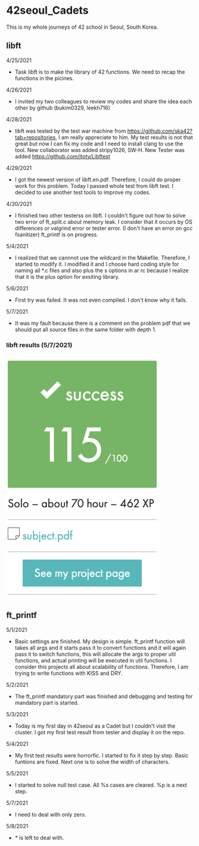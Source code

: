 # 42seoul_Cadets

This is my whole journeys of 42 school in Seoul, South Korea.

## libft
4/25/2021

- Task libft is to make the library of 42 functions. We need to recap the functions in the picines.

4/26/2021
- I invited my two colleagues to review my codes and share the idea each other by github (bukim0329, leekh716)

4/28/2021
- libft was tested by the test war machine from https://github.com/ska42?tab=repositories, I am really appreciate to him.
My test results is not that great but now I can fix my code and I need to install clang to use the tool.
New collaborator was added stripy1026, SW-H. New Tester was added https://github.com/jtoty/Libftest

4/29/2021
- I got the newest version of libft.en.pdf. Therefore, I could do proper work for this problem.
Today I passed whole test from libft test. I decided to use another test tools to improve my codes.

4/30/2021
- I finished two other testerss on libft. I couldn't figure out how to solve two error of ft_split.c about memory leak.
I consider that it occurs by OS differences or valgrind error or tester error. (I don't have an error on gcc fsanitizer)
ft_printf is on progress.

5/4/2021
- I realized that we cannnot use the wildcard in the Makefile. Therefore, I started to modify it. I modified it and I choose hard coding style for naming all *.c files and also plus the s options in ar rc because I realize that it is the plus option for exsiting library.

5/6/2021
- First try was failed. It was not even compiled. I don't know why it fails.

5/7/2021
- It was my fault because there is a comment on the problem pdf that we should put all source files in the same folder with depth 1.

### libft results (5/7/2021)
![alt text](./Results/LibftResults?raw=true)

## ft_printf
5/1/2021
- Basic settings are finished. My design is simple. ft_printf function will takes all args and it starts pass it to convert functions and it will again pass it to switch functions, this will allocate the args to proper util functions, and actual printing will be executed in util functions. I consider this projects all about scalability of functions. Therefore, I am trying to write functions with KISS and DRY.

5/2/2021
- The ft_printf mandatory part was finished and debugging and testing for mandatory part is started.

5/3/2021
- Today is my first day in 42seoul as a Cadet but I couldn't visit the cluster. I got my first test result from tester and display it on the repo.

5/4/2021
- My first test results were horrorfic. I started to fix it step by step. Basic funtions are fixed. Next one is to solve the width of characters.

5/5/2021
- I started to solve null test case. All %s cases are cleared. %p is a next step.

5/7/2021
- I need to deal with only zero.

5/8/2021
- \* is left to deal with.
